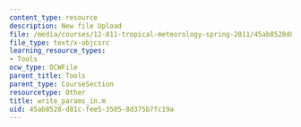```yaml
---
content_type: resource
description: New file Upload
file: /media/courses/12-811-tropical-meteorology-spring-2011/45ab8528d81cfee535058d375b7fc19a_write_params_in.m
file_type: text/x-objcsrc
learning_resource_types:
- Tools
ocw_type: OCWFile
parent_title: Tools
parent_type: CourseSection
resourcetype: Other
title: write_params_in.m
uid: 45ab8528-d81c-fee5-3505-8d375b7fc19a
---
```

